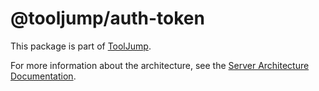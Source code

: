 # @tooljump/auth-token

This package is part of [ToolJump](https://tooljump.dev/).

For more information about the architecture, see the [Server Architecture Documentation](https://tooljump.dev/docs/server-architecture).

